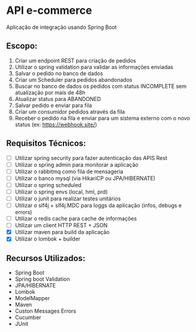 # API e-commerce

Aplicação de integração usando Spring Boot

## Escopo:

1. Criar um endpoint REST para criação de pedidos
2. Utilizar o spring validation para validar as informações enviadas
3. Salvar o pedido no banco de dados
4. Criar um Scheduler para pedidos abandonados
5. Buscar no banco de dados os pedidos com status INCOMPLETE sem atualização por mais de 48h
6. Atualizar status para ABANDONED
7. Salvar pedido e enviar para fila
8. Criar um consumidor pedidos através da fila
9. Receber o pedido na fila e enviar para um sistema externo com o novo status (ex: https://webhook.site/)

## Requisitos Técnicos:

- [ ] Utilizar spring security para fazer autenticação das APIS Rest
- [ ] Utilizar o spring admin para monitorar a aplicação
- [ ] Utilizar o rabbitmq como fila de mensageria
- [ ] Utilizar o banco mysql (via HikariCP ou JPA/HIBERNATE)
- [ ] Utilizar o spring scheduled
- [ ] Utilizar o spring envs (local, hml, prd)
- [ ] Utilizar o junit para realizar testes unitários
- [ ] Utilizar o slf4j + slf4j.MDC para loggs da aplicação (infos, debugs e errors)
- [ ] Utilizar o redis cache para cache de informações
- [ ] Utilizar um client HTTP REST + JSON
- [X] Utilizar maven para build da aplicação
- [X] Utilizar o lombok + builder

## Recursos Utilizados:

* Spring Boot
* Spring boot Validation
* JPA/HIBERNATE
* Lombok
* ModelMapper
* Maven
* Custon Messages Errors
* Cucumber
* JUnit
